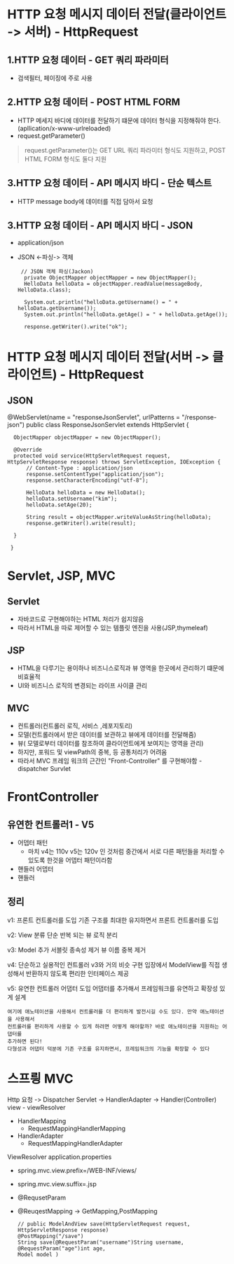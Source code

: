 

# HTTP 요청 메시지 데이터 전달(클라이언트 -> 서버) - HttpRequest
## 1.HTTP 요청 데이터 - GET 쿼리 파라미터
- 검색필터, 페이징에 주로 사용

## 2.HTTP 요청 데이터 - POST HTML FORM
- HTTP 메세지 바디에 데이터를 전달하기 떄문에 데이터 형식을 지정해줘야 한다.(apllication/x-www-urlreloaded)
- request.getParameter() 
> request.getParameter()는 GET URL 쿼리 파라미터 형식도 지원하고, POST HTML FORM 형식도 둘다 지원

## 3.HTTP 요청 데이터 - API 메시지 바디 - 단순 텍스트
- HTTP message body에 데이터를 직접 담아서 요청
## 3.HTTP 요청 데이터 - API 메시지 바디 - JSON
- application/json
- JSON <-파싱-> 객체 
    
       // JSON 객체 파싱(Jackon)
        private ObjectMapper objectMapper = new ObjectMapper();
        HelloData helloData = objectMapper.readValue(messageBody, HelloData.class);

        System.out.println("helloData.getUsername() = " + helloData.getUsername());
        System.out.println("helloData.getAge() = " + helloData.getAge());

        response.getWriter().write("ok");



# HTTP 요청 메시지 데이터 전달(서버 -> 클라이언트) - HttpRequest


## JSON 

  @WebServlet(name = "responseJsonServlet", urlPatterns = "/response-json")
  public class ResponseJsonServlet extends HttpServlet {
  
      ObjectMapper objectMapper = new ObjectMapper();
  
      @Override
      protected void service(HttpServletRequest request, HttpServletResponse response) throws ServletException, IOException {
          // Content-Type : application/json
          response.setContentType("application/json");
          response.setCharacterEncoding("utf-8");
  
          HelloData helloData = new HelloData();
          helloData.setUsername("kim");
          helloData.setAge(20);
  
          String result = objectMapper.writeValueAsString(helloData);
          response.getWriter().write(result);
  
      }

     }


# Servlet, JSP, MVC

## Servlet
 - 자바코드로 구현해야하는 HTML 처리가 쉽지않음 
 - 따라서 HTML을 따로 제어할 수 있는 템플릿 엔진을 사용(JSP,thymeleaf)

## JSP
 - HTML을 다루기는 용이하나 비즈니스로직과 뷰 영역을 한곳에서 관리하기 떄문에 비효율적
 - UI와 비즈니스 로직의 변경되는 라이프 사이클 관리 

## MVC 
 - 컨트롤러(컨트롤러 로직, 서비스 ,레포지토리)
 - 모델(컨트롤러에서 받은 데이터를 보관하고 뷰에게 데이터를 전달해줌)
 - 뷰( 모델로부터 데이터를 참조하여 클라이언트에게 보여지는 영역을 관리)
 - 하지만, 포워드 및 viewPath의 중복, 등 공통처리가 어려움
 - 따라서 MVC 프레임 워크의 근간인 "Front-Controller" 를 구현해야함 - dispatcher Survlet



# FrontController

## 유연한 컨트롤러1 - V5
 -  어뎁터 패턴 
    -  마치 v4는 110v v5는 120v 인 것처럼 중간에서 서로 다른 패턴들을 처리할 수 있도록 한것을 어뎁터 패턴이라함
 - 핸들러 어뎁터
 - 핸들러

## 정리 
  v1: 프론트 컨트롤러를 도입
  기존 구조를 최대한 유지하면서 프론트 컨트롤러를 도입

  v2: View 분류
  단순 반복 되는 뷰 로직 분리

  v3: Model 추가
  서블릿 종속성 제거
  뷰 이름 중복 제거

  v4: 단순하고 실용적인 컨트롤러
  v3와 거의 비슷
  구현 입장에서 ModelView를 직접 생성해서 반환하지 않도록 편리한 인터페이스 제공

  v5: 유연한 컨트롤러
  어댑터 도입
  어댑터를 추가해서 프레임워크를 유연하고 확장성 있게 설계

    여기에 애노테이션을 사용해서 컨트롤러를 더 편리하게 발전시길 수도 있다. 만약 애노테이션을 사용해서
    컨트롤러를 편리하게 사용할 수 있게 하려면 어떻게 해야할까? 바로 애노테이션을 지원하는 어댑터를
    추가하면 된다!
    다형성과 어댑터 덕분에 기존 구조를 유지하면서, 프레임워크의 기능을 확장할 수 있다


# 스프릥 MVC

Http 요청 -> Dispatcher Servlet  -> HandlerAdapter -> Handler(Controller)
              view - viewResolver
- HandlerMapping
  - RequestMappingHandlerMapping
- HandlerAdapter
  - RequestMappingHandlerAdapter
  
ViewResolver
  application.properties
  - spring.mvc.view.prefix=/WEB-INF/views/
  - spring.mvc.view.suffix=.jsp


- @RequsetParam
- @ReuqestMapping -> GetMapping,PostMapping

      // public ModelAndView save(HttpServletRequest request, HttpServletResponse response)
      @PostMapping("/save")
      String save(@RequestParam("username")String username,
      @RequestParam("age")int age,
      Model model )
